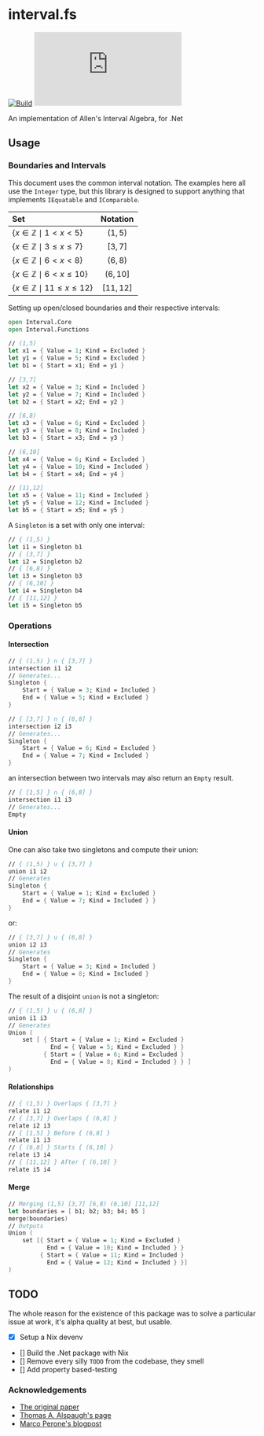 # interval.fs

[![Build](https://github.com/mtrsk/interval.fs/actions/workflows/build.yml/badge.svg)](https://github.com/mtrsk/interval.fs/actions/workflows/build.yml)
![Nuget](https://img.shields.io/nuget/v/interval.fs)

An implementation of Allen's Interval Algebra, for .Net

## Usage

### Boundaries and Intervals

This document uses the common interval notation. The examples here all use the `Integer` type, but this library is designed to support anything that implements `IEquatable` and `IComparable`.

<center>

|     Set       |   Notation    |
| :---          |     :---:     |
| $`\{ x \in \mathbb{Z} \mid 1 \lt x \lt 5 \}`$ | $(1,5)$ |
| $`\{ x \in \mathbb{Z} \mid 3 \leq x \leq 7 \}`$ | $[3,7]$ |
| $`\{ x \in \mathbb{Z} \mid 6 \lt x \lt 8 \}`$ | $(6,8)$ |
| $`\{ x \in \mathbb{Z} \mid 6 \lt x \leq 10 \}`$ | $(6,10]$ |
| $`\{ x \in \mathbb{Z} \mid 11 \leq x \leq 12 \}`$ | $[11,12]$ |

</center>

Setting up open/closed boundaries and their respective intervals:

```fsharp
open Interval.Core
open Interval.Functions

// (1,5)
let x1 = { Value = 1; Kind = Excluded }
let y1 = { Value = 5; Kind = Excluded }
let b1 = { Start = x1; End = y1 }

// [3,7]
let x2 = { Value = 3; Kind = Included }
let y2 = { Value = 7; Kind = Included }
let b2 = { Start = x2; End = y2 }

// [6,8)
let x3 = { Value = 6; Kind = Excluded }
let y3 = { Value = 8; Kind = Included }
let b3 = { Start = x3; End = y3 }

// (6,10]
let x4 = { Value = 6; Kind = Excluded }
let y4 = { Value = 10; Kind = Included }
let b4 = { Start = x4; End = y4 }

// [11,12]
let x5 = { Value = 11; Kind = Included }
let y5 = { Value = 12; Kind = Included }
let b5 = { Start = x5; End = y5 }
```
A `Singleton` is a set with only one interval:
```fsharp
// { (1,5) }
let i1 = Singleton b1
// { [3,7] }
let i2 = Singleton b2
// { [6,8) }
let i3 = Singleton b3
// { (6,10] }
let i4 = Singleton b4
// { [11,12] }
let i5 = Singleton b5
```

### Operations

#### Intersection

```fsharp
// { (1,5) } ∩ { [3,7] }
intersection i1 i2
// Generates...
Singleton {
    Start = { Value = 3; Kind = Included }
    End = { Value = 5; Kind = Excluded }
}
```

```fsharp
// { [3,7] } ∩ { (6,8] }
intersection i2 i3
// Generates...
Singleton {
    Start = { Value = 6; Kind = Excluded }
    End = { Value = 7; Kind = Included }
}
```

an intersection between two intervals may also return an `Empty` result.
```fsharp
// { [1,5] } ∩ { (6,8] }
intersection i1 i3
// Generates...
Empty
```

#### Union

One can also take two singletons and compute their union:
```fsharp
// { (1,5) } ∪ { [3,7] }
union i1 i2
// Generates
Singleton {
    Start = { Value = 1; Kind = Excluded }
    End = { Value = 7; Kind = Included } }
}
```
or:
```fsharp
// { [3,7] } ∪ { (6,8] }
union i2 i3
// Generates
Singleton {
    Start = { Value = 3; Kind = Included }
    End = { Value = 8; Kind = Included }
}
```
The result of a disjoint `union` is not a singleton:
```fsharp
// { (1,5) } ∪ { (6,8] }
union i1 i3
// Generates
Union (
    set [ { Start = { Value = 1; Kind = Excluded }
            End = { Value = 5; Kind = Excluded } }
          { Start = { Value = 6; Kind = Excluded }
            End = { Value = 8; Kind = Included } } ]
)
```

#### Relationships

```fsharp
// { (1,5) } Overlaps { [3,7] }
relate i1 i2
// { [3,7] } Overlaps { (6,8] }
relate i2 i3
// { [1,5] } Before { (6,8] } 
relate i1 i3
// { (6,8] } Starts { (6,10] }
relate i3 i4
// { [11,12] } After { (6,10] }
relate i5 i4
```

#### Merge

```fsharp
// Merging (1,5) [3,7] [6,8) (6,10] [11,12] 
let boundaries = [ b1; b2; b3; b4; b5 ]
merge(boundaries)
// Outputs
Union (
    set [{ Start = { Value = 1; Kind = Excluded }
           End = { Value = 10; Kind = Included } }
         { Start = { Value = 11; Kind = Included }
           End = { Value = 12; Kind = Included } }]
)
```

## TODO

The whole reason for the existence of this package was to solve a particular issue at work, it's alpha quality at best, but usable.

- [x] Setup a Nix devenv
- [] Build the .Net package with Nix
- [] Remove every silly `TODO` from the codebase, they smell
- [] Add property based-testing

### Acknowledgements

- [The original paper](https://cse.unl.edu/~choueiry/Documents/Allen-CACM1983.pdf)
- [Thomas A. Alspaugh's page](https://thomasalspaugh.org/pub/fnd/allen.html)
- [Marco Perone's blogpost](https://marcosh.github.io/post/2020/05/04/intervals-and-their-relations.html)


